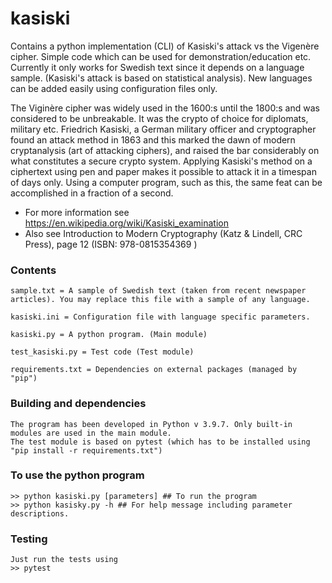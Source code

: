 # kasiski

Contains a python implementation (CLI) of Kasiski's attack vs the Vigenère cipher. Simple code which can be used for demonstration/education etc. 
Currently it only works for Swedish text since it depends on a language sample. (Kasiski's attack is based on statistical analysis). New languages can be added easily using configuration files only.

The Viginère cipher was widely used in the 1600:s until the 1800:s and was considered to be unbreakable. It was the crypto of choice for diplomats, military etc. Friedrich Kasiski, a German military officer and cryptographer found an attack method in 1863 and this marked the dawn of modern cryptanalysis (art of attacking ciphers), and raised the bar considerably on what constitutes a secure crypto system. Applying Kasiski's method on a ciphertext using pen and paper makes it possible to attack it in a timespan of days only. Using a computer program, such as this, the same feat can be accomplished in a fraction of a second.  

- For more information see https://en.wikipedia.org/wiki/Kasiski_examination
- Also see Introduction to Modern Cryptography (Katz & Lindell, CRC Press), page 12 (ISBN: 978-0815354369 )

### Contents

    sample.txt = A sample of Swedish text (taken from recent newspaper articles). You may replace this file with a sample of any language. 
    
    kasiski.ini = Configuration file with language specific parameters.

    kasiski.py = A python program. (Main module)
    
    test_kasiski.py = Test code (Test module)
    
    requirements.txt = Dependencies on external packages (managed by "pip")

### Building and dependencies

    The program has been developed in Python v 3.9.7. Only built-in modules are used in the main module. 
    The test module is based on pytest (which has to be installed using "pip install -r requirements.txt")

### To use the python program

    >> python kasiski.py [parameters] ## To run the program
    >> python kasisky.py -h ## For help message including parameter descriptions.
    
### Testing
    
    Just run the tests using
    >> pytest
